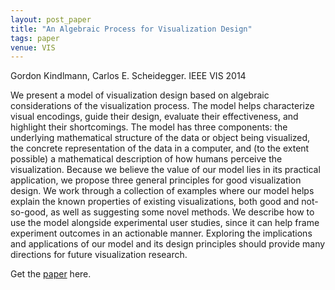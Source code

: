 ```yaml
---
layout: post_paper
title: "An Algebraic Process for Visualization Design"
tags: paper
venue: VIS
---
```


Gordon Kindlmann, Carlos E. Scheidegger. IEEE VIS 2014

We present a model of visualization design based on algebraic
considerations of the visualization process. The model helps
characterize visual encodings, guide their design, evaluate their
effectiveness, and highlight their shortcomings. The model has three
components: the underlying mathematical structure of the data or
object being visualized, the concrete representation of the data in a
computer, and (to the extent possible) a mathematical description of
how humans perceive the visualization. Because we believe the value of
our model lies in its practical application, we propose three general
principles for good visualization design. We work through a collection
of examples where our model helps explain the known properties of
existing visualizations, both good and not-so-good, as well as
suggesting some novel methods. We describe how to use the model
alongside experimental user studies, since it can help frame
experiment outcomes in an actionable manner. Exploring the
implications and applications of our model and its design principles
should provide many directions for future visualization research.

Get the [paper](https://cscheid.net/static/papers/infovis_avd_2014.pdf) here.
